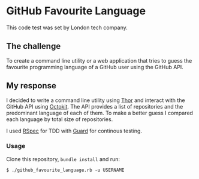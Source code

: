 GitHub Favourite Language
=========================

This code test was set by London tech company.

The challenge
-------------

To create a command line utility or a web application that tries to guess the
favourite programming language of a GitHub user using the GitHub API.

My response
-----------

I decided to write a command line utility using [Thor] and interact with the
GitHub API using [Octokit]. The API provides a list of repositories and the
predominant language of each of them. To make a better guess I compared each
language by total size of repositories.

I used [RSpec] for TDD with [Guard] for continous testing.

### Usage

Clone this repository, `bundle install` and run:

```
$ ./github_favourite_language.rb -u USERNAME
```

  [Thor]: http://whatisthor.com/
  [Octokit]: http://octokit.github.io/octokit.rb/
  [RSpec]: https://www.relishapp.com/rspec/rspec-core/docs
  [Guard]: http://guardgem.org/
  
